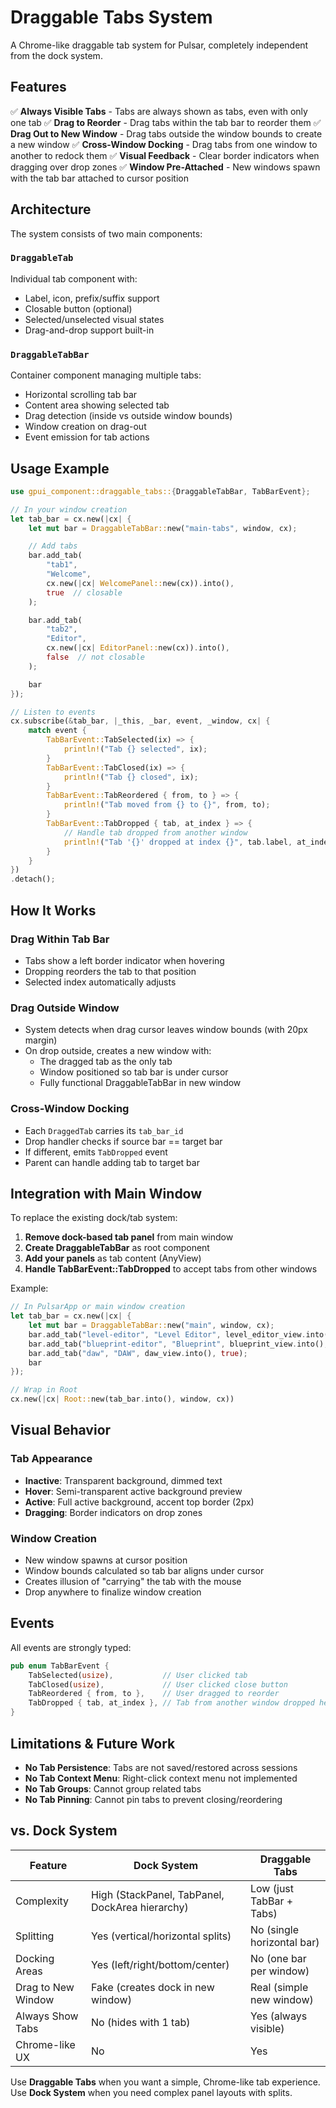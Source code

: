 # Draggable Tabs System

A Chrome-like draggable tab system for Pulsar, completely independent from the dock system.

## Features

✅ **Always Visible Tabs** - Tabs are always shown as tabs, even with only one tab
✅ **Drag to Reorder** - Drag tabs within the tab bar to reorder them
✅ **Drag Out to New Window** - Drag tabs outside the window bounds to create a new window
✅ **Cross-Window Docking** - Drag tabs from one window to another to redock them
✅ **Visual Feedback** - Clear border indicators when dragging over drop zones
✅ **Window Pre-Attached** - New windows spawn with the tab bar attached to cursor position

## Architecture

The system consists of two main components:

### `DraggableTab`
Individual tab component with:
- Label, icon, prefix/suffix support
- Closable button (optional)
- Selected/unselected visual states
- Drag-and-drop support built-in

### `DraggableTabBar`
Container component managing multiple tabs:
- Horizontal scrolling tab bar
- Content area showing selected tab
- Drag detection (inside vs outside window bounds)
- Window creation on drag-out
- Event emission for tab actions

## Usage Example

```rust
use gpui_component::draggable_tabs::{DraggableTabBar, TabBarEvent};

// In your window creation
let tab_bar = cx.new(|cx| {
    let mut bar = DraggableTabBar::new("main-tabs", window, cx);

    // Add tabs
    bar.add_tab(
        "tab1",
        "Welcome",
        cx.new(|cx| WelcomePanel::new(cx)).into(),
        true  // closable
    );

    bar.add_tab(
        "tab2",
        "Editor",
        cx.new(|cx| EditorPanel::new(cx)).into(),
        false  // not closable
    );

    bar
});

// Listen to events
cx.subscribe(&tab_bar, |_this, _bar, event, _window, cx| {
    match event {
        TabBarEvent::TabSelected(ix) => {
            println!("Tab {} selected", ix);
        }
        TabBarEvent::TabClosed(ix) => {
            println!("Tab {} closed", ix);
        }
        TabBarEvent::TabReordered { from, to } => {
            println!("Tab moved from {} to {}", from, to);
        }
        TabBarEvent::TabDropped { tab, at_index } => {
            // Handle tab dropped from another window
            println!("Tab '{}' dropped at index {}", tab.label, at_index);
        }
    }
})
.detach();
```

## How It Works

### Drag Within Tab Bar
- Tabs show a left border indicator when hovering
- Dropping reorders the tab to that position
- Selected index automatically adjusts

### Drag Outside Window
- System detects when drag cursor leaves window bounds (with 20px margin)
- On drop outside, creates a new window with:
  - The dragged tab as the only tab
  - Window positioned so tab bar is under cursor
  - Fully functional DraggableTabBar in new window

### Cross-Window Docking
- Each `DraggedTab` carries its `tab_bar_id`
- Drop handler checks if source bar == target bar
- If different, emits `TabDropped` event
- Parent can handle adding tab to target bar

## Integration with Main Window

To replace the existing dock/tab system:

1. **Remove dock-based tab panel** from main window
2. **Create DraggableTabBar** as root component
3. **Add your panels** as tab content (AnyView)
4. **Handle TabBarEvent::TabDropped** to accept tabs from other windows

Example:

```rust
// In PulsarApp or main window creation
let tab_bar = cx.new(|cx| {
    let mut bar = DraggableTabBar::new("main", window, cx);
    bar.add_tab("level-editor", "Level Editor", level_editor_view.into(), false);
    bar.add_tab("blueprint-editor", "Blueprint", blueprint_view.into(), true);
    bar.add_tab("daw", "DAW", daw_view.into(), true);
    bar
});

// Wrap in Root
cx.new(|cx| Root::new(tab_bar.into(), window, cx))
```

## Visual Behavior

### Tab Appearance
- **Inactive**: Transparent background, dimmed text
- **Hover**: Semi-transparent active background preview
- **Active**: Full active background, accent top border (2px)
- **Dragging**: Border indicators on drop zones

### Window Creation
- New window spawns at cursor position
- Window bounds calculated so tab bar aligns under cursor
- Creates illusion of "carrying" the tab with the mouse
- Drop anywhere to finalize window creation

## Events

All events are strongly typed:

```rust
pub enum TabBarEvent {
    TabSelected(usize),           // User clicked tab
    TabClosed(usize),             // User clicked close button
    TabReordered { from, to },    // User dragged to reorder
    TabDropped { tab, at_index }, // Tab from another window dropped here
}
```

## Limitations & Future Work

- **No Tab Persistence**: Tabs are not saved/restored across sessions
- **No Tab Context Menu**: Right-click context menu not implemented
- **No Tab Groups**: Cannot group related tabs
- **No Tab Pinning**: Cannot pin tabs to prevent closing/reordering

## vs. Dock System

| Feature | Dock System | Draggable Tabs |
|---------|-------------|----------------|
| Complexity | High (StackPanel, TabPanel, DockArea hierarchy) | Low (just TabBar + Tabs) |
| Splitting | Yes (vertical/horizontal splits) | No (single horizontal bar) |
| Docking Areas | Yes (left/right/bottom/center) | No (one bar per window) |
| Drag to New Window | Fake (creates dock in new window) | Real (simple new window) |
| Always Show Tabs | No (hides with 1 tab) | Yes (always visible) |
| Chrome-like UX | No | Yes |

Use **Draggable Tabs** when you want a simple, Chrome-like tab experience.
Use **Dock System** when you need complex panel layouts with splits.

